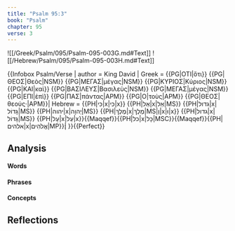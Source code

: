 ```yaml
---
title: "Psalm 95:3"
book: "Psalm"
chapter: 95
verse: 3
---
```

![[/Greek/Psalm/095/Psalm-095-003G.md#Text]]
![[/Hebrew/Psalm/095/Psalm-095-003H.md#Text]]

{{Infobox Psalm/Verse |
  author = King David |
  Greek = {{PG|ΟΤΙ|ὅτι}}  {{PG|ΘΕΟΣ|Θεὸς|NSM}} {{PG|ΜΕΓΑΣ|μέγας|NSM}} {{PG|ΚΥΡΙΟΣ|Κύριος|NSM}} {{PG|ΚΑΙ|καὶ}} {{PG|ΒΑΣΙΛΕΥΣ|Βασιλεὺς|NSM}} {{PG|ΜΕΓΑΣ|μέγας|NSM}} {{PG|ΕΠΙ|ἐπὶ}} {{PG|ΠΑΣ|πάντας|APM}} {{PG|Ο|τοὺς|APM}} {{PG|ΘΕΟΣ|θεούς·|APM}}|
  Hebrew = {{PH|כִּי|x|כִּי|x}} {{PH|אֵל|x|אֵל|MS}} {{PH|גדול|x|גָּדוֹל|MS}} {{PH|יהוה|x|יְהוָה|MS}} {{PH|מֶלֶךְ|x|מֶלֶךְ|MS|וְ|x|וּ|x}} {{PH|גדול|x|גָּדוֹל|MS}} {{PH|עָל|x|עַל|x}}{{Maqqef}}{{PH|כל|x|כָּל|MSC}}{{Maqqef}}{{PH|אלהים|x|אֱלֹהִים|MP}}׃|
}}{{Perfect}}

## Analysis

#### Words

#### Phrases

#### Concepts

## Reflections
